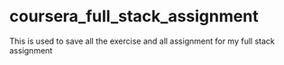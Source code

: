 # coursera_full_stack_assignment
This is used to save all the exercise and all assignment for my full stack assignment

